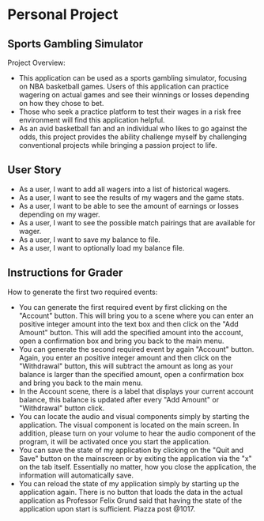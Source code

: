 # Personal Project

## **Sports Gambling Simulator**

Project Overview:
- This application can be used as a sports gambling simulator, focusing on NBA basketball games. 
Users of this application can practice wagering on actual games and see their winnings or losses depending on 
how they chose to bet. 
- Those who seek a practice platform to test their wages in a risk free environment will find this application helpful. 
- As an avid basketball fan and an individual who likes to go against the odds, this project provides the ability
challenge myself by challenging conventional projects while bringing a passion project to life. 

## **User Story**

- As a user, I want to add all wagers into a list of historical wagers. 
- As a user, I want to see the results of my wagers and the game stats.
- As a user, I want to be able to see the amount of earnings or losses depending on my wager.
- As a user, I want to see the possible match pairings that are available for wager. 
- As a user, I want to save my balance to file.
- As a user, I want to optionally load my balance file. 

## **Instructions for Grader** 
How to generate the first two required events: 
- You can generate the first required event by first clicking on the "Account" button. This will bring you to a scene 
where you can enter an positive integer amount into the text box and then click on the "Add Amount" button. This will
add the specified amount into the account, open a confirmation box and bring you back to the main menu. 
- You can generate the second required event by again "Account" button. Again, you enter an positive integer amount and 
then click on the "Withdrawal" button, this will subtract the amount as long as your balance is larger than the
specified amount, open a confirmation box and bring you back to the main menu.
- In the Account scene, there is a label that displays your current account balance, this balance is updated after every
"Add Amount" or "Withdrawal" button click. 
- You can locate the audio and visual components simply by starting the application. The visual component is located 
on the main screen. In addition, please turn on your volume to hear the audio component of the program, it will be 
activated once you start the application. 
- You can save the state of my application by clicking on the "Quit and Save" button on the mainscreen or 
by exiting the application via the "x" on the tab itself. Essentially no matter, how you close the application, 
the information will automatically save. 
- You can reload the state of my application simply by starting up the application again. There is no button 
 that loads the data in the actual application as Professor Felix Grund said that having the state of the application
 upon start is sufficient. Piazza post @1017. 
